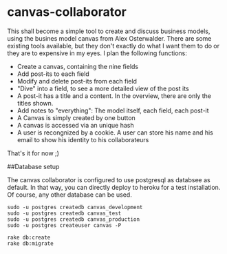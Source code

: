 canvas-collaborator
===================

This shall become a simple tool to create and discuss business models, using the busines model canvas from Alex Osterwalder. There are some existing tools available, but they don't exactly do what I want them to do or they are to expensive in my eyes. I plan the following functions:

- Create a canvas, containing the nine fields
- Add post-its to each field
- Modify and delete post-its from each field
- "Dive" into a field, to see a more detailed view of the post its
- A post-it has a title and a content. In the overview, there are only the titles shown.
- Add notes to "everything": The model itself, each field, each post-it
- A Canvas is simply created by one button
- A canvas is accessed via an unique hash
- A user is recongnized by a cookie. A user can store his name and his email to show his identity to his collaborateurs

That's it for now ;)

##Database setup

The canvas collaborator is configured to use postgresql as databsee as default. In that way, you can directly deploy to heroku for a test installation. Of course, any other database can be used.

    sudo -u postgres createdb canvas_development
    sudo -u postgres createdb canvas_test
    sudo -u postgres createdb canvas_production
    sudo -u postgres createuser canvas -P

    rake db:create
    rake db:migrate
